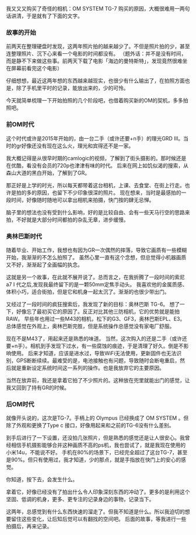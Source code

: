 我又又又购买了奇怪的相机：OM SYSTEM TG-7
购买的原因，大概很难用一两句话讲清，于是就有了下面的文字。

### 故事的开始
前两天在整理硬盘时发现，这两年照片拍的越来越少了。不但是照片拍的少，甚至连整理照片、沉下心来看一个电影的时间都没有。
（题外话：并不是没有时间，而是静不下来做这些事。前两天下载了电影「海边的曼特斯特」，发现竟然很难坐在屏幕前看完这个电影）

仔细想想，最近这两年想的东西越来越现实，也很少有什么输出了，在拍照方面也是，除了手机里平时的记录，能放出来的，少的可怜。

今天就简单梳理一下开始拍照的几个阶段吧，也借着购买新的OM的契机，多多拍照吧。

### 前OM时代
这个时代或许是2015年开始的，由一台二手（或许还要+n手）的理光GRD III。当时的gr好像还没有现在这么火，理光和宾得还不是一家。

我大概记得是从很早时期的camlogic的视频，了解到了街头摄影的。那时候还是在优酷，看没有会员的720p也津津有味的时代。
后来在网上如饥似渴的搜索，从森山大道的黑白开始，了解到了GR。

那正好是上学的时光，所以每天都带着这台相机，上课、去食堂、在街上行走。也许是拍的多的原因，也留下不少印象很深的照片。
现在想来，当时是最感拍的一段时间，好像随时随地可以拿出相机来拍摄，快门按的肆无忌惮。

脑子里的想法也没有受到什么影响，好的是比较自由、会有一些天马行空的思路来拍，不好就是大部分时间都拍的杂乱无章，进步缓慢。

### 奥林巴斯时代
随着毕业、开始工作，我想也有因为GR一次偶然的摔落，导致它画质有一些模糊开始，我渐渐的不怎么拍照了。
虽然心里一直有这个念想，但总觉得小机器画质又不好，渐渐起了全画幅的执念。

这就是另一个故事，在此就不展开说了。总而言之，在我折腾了一段时间的索尼a7 I 代之后,发现我最终留下的是一颗50mm定焦手动头。
我喜欢他的金属质感、体积小巧，适合街拍，但是它和机身一起太沉了。渐渐的也很少带出门。

又经过了一段时间的疯狂搜索后，我发现了新的目标：奥林巴斯 TG-6。
想了一下，好像忘了最初买它的原因了。反正对比其他三防相机，它的优势就是能拍RAW。
早些年也用过一些M43的相机，松下的G3、GF3，奥林巴斯EPL、E3。总体感觉在外观上，奥林巴斯完胜，但是系统操作总感觉没有家电厂舒服。

现在不是M43了，用起来还是熟悉的味道。
当然，这次购入的还是二手（或许还要+n手）。相机到手发现下过水，有一些腐蚀的痕迹，于是清理了好久。倒是不影响使用。
后来才知道，应该是进水过，导致WiFi无法使用，更新固件也无法识别，GPS断断续续。最难受的是，电池接触也有问题，导致随时会断电重启，然后就是重新设定系统时间这一系列的操作。也是我放弃它的主要原因。

当然在放弃前，我还是拿着它拍了不少照片的。这种放在兜里就能出门的感觉，让我又回到了持有GR的时候。


### 后OM时代
就像开头说的，这次是TG-7。手柄上的 Olympus 已经换成了 OM SYSTEM 。但除了外观和更换了Type c 接口，好像用起来和之前的TG-6没有什么差别。

到手后进行了一下设置，还没拍几张照片，但是熟悉的感觉还是让人很安心。我曾经相信手机摄影能够合并这种画质不高的ps机，我也尝试了，就是我现在使用的小米14u，不能说不好。
手机在80%的场景下，已经完全超过了这台TG-7，甚至是90%。但只有使用过，我才知道，少的那点，就是手指放在快门上的安心的感觉。

你知道，按下去，会发生什么。


拿着它，好像已经没有了拍出什么令人印象深刻东西的冲动了。更多的是利用这个坚固、低调的机身，更多、更专注的记录身边的事物，记录当下。

这两年，总感觉到有什么东西快速的溜走了。但我不知道是什么。所以我迫切的想要留住这些变化，让后知后觉可以有翻找的空间吧。
后面的故事，等我进行一些拍摄后，再来记录。